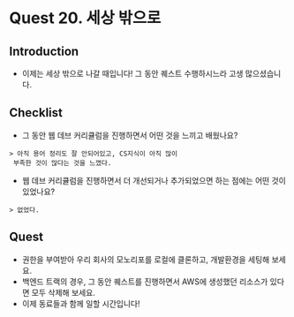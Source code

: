 # Quest 20. 세상 밖으로

## Introduction

- 이제는 세상 밖으로 나갈 때입니다! 그 동안 퀘스트 수행하시느라 고생 많으셨습니다.

## Checklist

- 그 동안 웹 데브 커리큘럼을 진행하면서 어떤 것을 느끼고 배웠나요?

```
> 아직 용어 정리도 잘 안되어있고, CS지식이 아직 많이
 부족한 것이 많다는 것을 느꼈다.

```

- 웹 데브 커리큘럼을 진행하면서 더 개선되거나 추가되었으면 하는 점에는 어떤 것이 있었나요?

```
> 없었다.
```

## Quest

- 권한을 부여받아 우리 회사의 모노리포를 로컬에 클론하고, 개발환경을 세팅해 보세요.
- 백엔드 트랙의 경우, 그 동안 퀘스트를 진행하면서 AWS에 생성했던 리소스가 있다면 모두 삭제해 보세요.
- 이제 동료들과 함께 일할 시간입니다!
